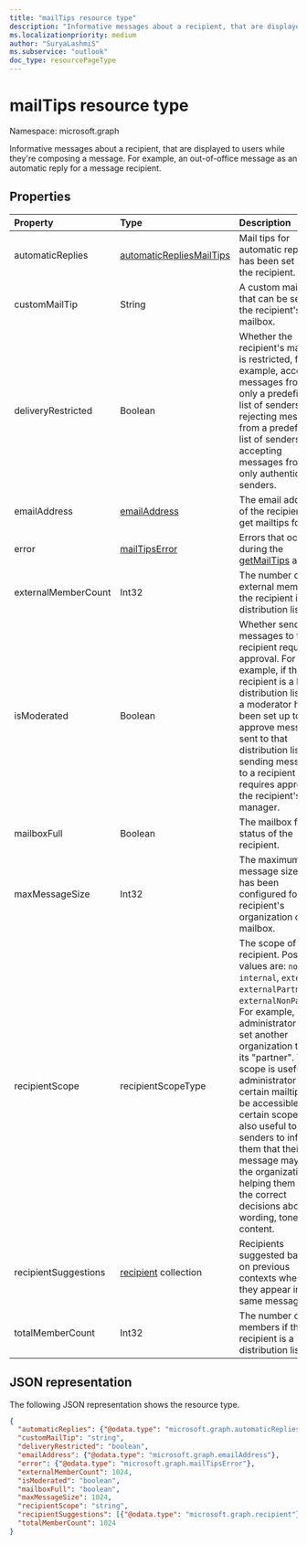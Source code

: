 ```yaml
---
title: "mailTips resource type"
description: "Informative messages about a recipient, that are displayed to users while they're composing a message. For example, an out-of-office message "
ms.localizationpriority: medium
author: "SuryaLashmiS"
ms.subservice: "outlook"
doc_type: resourcePageType
---
```


# mailTips resource type

Namespace: microsoft.graph

Informative messages about a recipient, that are displayed to users while they're composing a message. For example, an out-of-office message
as an automatic reply for a message recipient.


## Properties
| Property	   | Type	|Description|
|:---------------|:--------|:----------|
| automaticReplies | [automaticRepliesMailTips](../resources/automaticrepliesmailtips.md) | Mail tips for automatic reply if it has been set up by the recipient. |
| customMailTip | String | A custom mail tip that can be set on the recipient's mailbox. |
| deliveryRestricted| Boolean | Whether the recipient's mailbox is restricted, for example, accepting messages from only a predefined list of senders, rejecting messages from a predefined list of senders, or accepting messages from only authenticated senders. |
| emailAddress | [emailAddress](../resources/emailaddress.md) | The email address of the recipient to get mailtips for. |
| error | [mailTipsError](../resources/mailtipserror.md) | Errors that occur during the [getMailTips](../api/user-getmailtips.md) action. |
| externalMemberCount | Int32 | The number of external members if the recipient is a distribution list. |
| isModerated |Boolean  | Whether sending messages to the recipient requires approval. For example, if the recipient is a large distribution list and a moderator has been set up to approve messages sent to that distribution list, or if sending messages to a recipient requires approval of the recipient's manager. |
| mailboxFull | Boolean | The mailbox full status of the recipient. |
| maxMessageSize | Int32 | The maximum message size that has been configured for the recipient's organization or mailbox. |
| recipientScope | recipientScopeType | The scope of the recipient. Possible values are: `none`, `internal`, `external`, `externalPartner`, `externalNonParther`. For example, an administrator can set another organization to be its "partner". The scope is useful if an administrator wants certain mailtips to be accessible to certain scopes. It's also useful to senders to inform them that their message may leave the organization, helping them make the correct decisions about wording, tone and content.|
| recipientSuggestions | [recipient](../resources/recipient.md) collection | Recipients suggested based on previous contexts where they appear in the same message. |
| totalMemberCount | Int32 | The number of members if the recipient is a distribution list. |

## JSON representation

The following JSON representation shows the resource type.

<!-- {
  "blockType": "resource",
  "optionalProperties": [
    "automaticReplies",
    "customMailTip",
    "deliveryRestricted",
    "emailAddress",
    "error",
    "externalMemberCount",
    "isModerated",
    "mailboxFull",
    "maxMessageSize",
    "recipientScope",
    "recipientSuggestions",
    "totalMemberCount"
  ],
  "@odata.type": "microsoft.graph.mailTips"
}-->

```json
{
  "automaticReplies": {"@odata.type": "microsoft.graph.automaticRepliesMailTips"},
  "customMailTip": "string",
  "deliveryRestricted": "boolean",
  "emailAddress": {"@odata.type": "microsoft.graph.emailAddress"},
  "error": {"@odata.type": "microsoft.graph.mailTipsError"},
  "externalMemberCount": 1024,
  "isModerated": "boolean",
  "mailboxFull": "boolean",
  "maxMessageSize": 1024,
  "recipientScope": "string",
  "recipientSuggestions": [{"@odata.type": "microsoft.graph.recipient"}],
  "totalMemberCount": 1024
}

```

<!-- uuid: 8fcb5dbc-d5aa-4681-8e31-b001d5168d79
2015-10-25 14:57:30 UTC -->
<!-- {
  "type": "#page.annotation",
  "description": "mailtips resource",
  "keywords": "",
  "section": "documentation",
  "tocPath": ""
}-->

